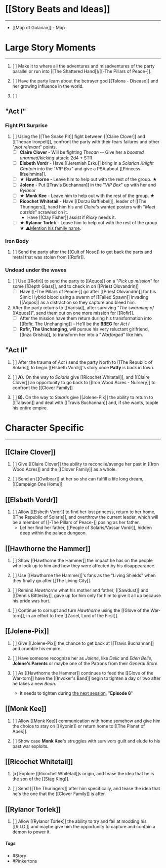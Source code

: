 # [[Story Beats and Ideas]]
---

- [[Map of Golarian]] - Map
# Large Story Moments
---
1. [ ] Make it to where all the adventures and misadventures of the party parallel or run into [[The Shattered Hand]]/[[-The Pillars of Peace-]]. 

2. [ ] Have the party learn about the betrayer god [[Talona - Disease]] and her growing influence in the world.

3. [ ] 

## "Act I"
### Fight Pit Surprise
1. [ ]  Using the [[The Snake Pit]] fight between [[Claire Clover]] and [[Theoan Ironpelt]], confront the party with their fears failures and other "*plot relevant*" points.
	- [ ]  **Claire Clover** - Will be fighting *Theoan* -- Give her a *boosted unarmed/kicking* attack: 2d4 + STR
	- [ ]  **Elsbeth Vordr** - Have [[Jeremiah Esku]] bring in a *Solarian Knight Captain* into the "*VIP Box*" and give a PSA about [[Princess Ilfselhmina]].
	- [ ]  ★ **Hawthorne** - Leave him to help out with the rest of the group. ★ 
	- [ ]  **Jolene** - Put [[Travis Buchannan]] in the "*VIP Box*" up with her and *Rylanor*
	- [ ]  ★ **Monk Kee** - Leave him to help out with the rest of the group. ★
	- [ ]  **Ricochet Whitetail** - Have [[Dorzu Bafflebell]], leader of [[The Thuringers]], hand him his and *Claire's* wanted posters with "*Meet outside*" scrawled on it. 
		- Have [[Clay Fisher]] assist if *Ricky* needs it.
	- [ ] ★ **Rylanor Torlek** - Leave him to help out with the rest of the group. ★ ⚠<u>Mention his family name</u>.

### Iron Body
1. [ ]  Send the party after the [[Cult of Noso]] to get back the parts and metal that was stolen from [[Rofir]].

### Undead under the waves
1. [ ] Use [[Rofir]] to send the party to [[Aquos]] on a "*Pick up mission*" for some [[Depth Glass]], and to check in on [[Priest Olovandrin]]
	- [ ] Have [[-The Pillars of Peace-]] go after [[Priest Olovandrin]] for his Simic Hybrid blood using a swarm of [[Failed Spawn]] invading [[Aquos]] as a distraction so they capture and bleed him.

2. After the party returns to [[Varisia]], after surviving "*The swarming of* [[Aquos]]", send them out on one more mission for [[Rofir]].
	- [ ] After the mission have them return during his transformation into [[Rofir, The Unchanging]] - He'll be the **BBEG** for *Act I* 
	- [ ] **Rofir, The Unchanging**, will pursue his very reluctant girlfriend, [[Inza Grishia]], to transform her into a "*Warforged*" like him.

## "Act II"
1. [ ] After the trauma of *Act I* send the party North to [[The Republic of Solaris]] to begin [[Elsbeth Vordr]]'s story once **Patty** is back in town.

2. [ ] **A).** On the way to *Solaris* give [[Ricochet Whitetail]], and [[Claire Clover]] an opportunity to go back to [[Iron Wood Acres - Nursery]] to confront the [[Clover Family]] 

3. [ ] **B).** On the way to *Solaris* give [[Jolene-Pix]] the ability to return to [[Talavon]] and deal with [[Travis Buchannan]] and, if she wants, topple his entire empire.

# Character Specific 
---
## [[Claire Clover]]
1. [ ] Give [[Claire Clover]] the ability to reconcile/avenge her past in [[Iron Wood Acres]] and the [[Clover Family]] as a whole.  

2. [ ] Send an [[Owlbear]] at her so she can fulfill a life long dream, [[Campaign One Home]]

## [[Elsbeth Vordr]]
1. [ ] Allow [[Elsbeth Vordr]] to find her lost princess, return to her home, [[The Republic of Solaris]], and overthrow the current leader, which will be a member of [[-The Pillars of Peace-]] posing as her father.
	- Let her find her father, [[People of Solaris/Vassar Vordr]], hidden deep within the palace dungeon.  

## [[Hawthorne the Hammer]]
1. [ ] Show [[Hawthorne the Hammer]] the impact he has on the people who look up to him and how they were affected by his disappearance.  

2. [ ] Use [[Hawthorne the Hammer]]'s fans as the "Living Shields" when they finally go after [[The Living City]].  

3. [ ] Remind *Hawthorne* what his mother and father, [[Sawdust]] and [[Dennis Bittlesby]], gave up for him only for him to give it all up because his pride was hurt.

4. [ ] Continue to corrupt and turn *Hawthorne* using the [[Glove of the War-torn]], in an effort to free [[Zariel, Lord of the First]]. 

## [[Jolene-Pix]]
1. [ ] Give [[Jolene-Pix]] the chance to get back at [[Travis Buchannan]] and crumble his empire.  

2. [ ] Have someone recognize her as *Jolene*, like *Delic* and *Eden Belle*, **Jolene's Parents** or maybe one of the Patrons from their *General Store*.

3. [ ] As [[Hawthorne the Hammer]] continues to feed the [[Glove of the War-torn]] have the [[Invoker's Band]] begin to tighten a day or two after he takes a new *Boon*.
	- It needs to tighten during <u>the next session</u>, "**Episode 8**"

## [[Monk Kee]]
1. [ ] Allow [[Monk Kee]] communication with home somehow and give him the choice to stay on [[Kyonin]] or return home to [[The Planet of Apes]].  

2. [ ] Show case **Monk Kee**'s struggles with survivors guilt and elude to his past war exploits. 

## [[Ricochet Whitetail]]
1. [x] Explore [[Ricochet Whitetail]]s origin, and tease the idea that he is the son of the [[Stag King]].  

2. [ ] Send [[The Thuringers]] after him specifically, and tease the idea that he's the one that the [[Clover Family]] is after. 

## [[Rylanor Torlek]]
1. [ ] Allow [[Rylanor Torlek]] the ability to try and fail at modding his [[R.I.G.]] and maybe give him the opportunity to capture and contain a demon to power it.  

##### Tags
- #Story
- #Pinkertons 
